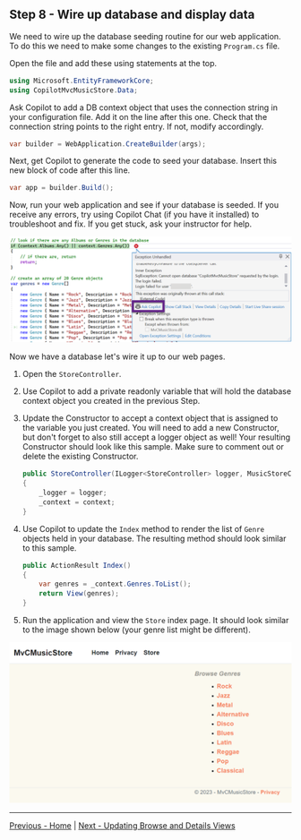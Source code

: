 ## Step 8 - Wire up database and display data

We need to wire up the database seeding routine for our web application. To do this we need to make some changes to the existing `Program.cs` file.

Open the file and add these using statements at the top.

```csharp
using Microsoft.EntityFrameworkCore;
using CopilotMvcMusicStore.Data;
```

Ask Copilot to add a DB context object that uses the connection string in your configuration file. Add it on the line after this one. Check that the connection string points to the right entry. If not, modify accordingly.

```csharp
var builder = WebApplication.CreateBuilder(args);
```

Next, get Copilot to generate the code to seed your database. Insert this new block of code after this line.

```csharp
var app = builder.Build();
```

Now, run your web application and see if your database is seeded. If you receive any errors, try using Copilot Chat (if you have it installed) to troubleshoot and fix. If you get stuck, ask your instructor for help.

  ![Troubleshoot with Copilot!](media/2023-09-30_11-41-02.png "Troubleshoot with Copilot")

Now we have a database let's wire it up to our web pages.

1. Open the `StoreController`.
2. Use Copilot to add a private readonly variable that will hold the database context object you created in the previous Step.
3. Update the Constructor to accept a context object that is assigned to the variable you just created. You will need to add a new Constructor, but don't forget to also still accept a logger object as well! Your resulting Constructor should look like this sample. Make sure to comment out or delete the existing Constructor.

    ```csharp
    public StoreController(ILogger<StoreController> logger, MusicStoreContext context
    {
        _logger = logger;
        _context = context;
    }
    ```

4. Use Copilot to update the `Index` method to render the list of `Genre` objects held in your database. The resulting method should look similar to this sample.

    ```csharp
    public ActionResult Index()
    {
        var genres = _context.Genres.ToList();
        return View(genres);
    }
    ```

5. Run the application and view the `Store` index page. It should look similar to the image shown below (your genre list might be different).

  ![Music Store Genre List from database!](media/2023-10-01_16-19-39.png "Music Store Genre List from database")

----

[Previous - Home](07-Step07.md)  | [Next - Updating Browse and Details Views](9-Step09.md)